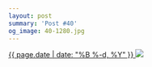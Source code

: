 ```yaml
---
layout: post
summary: 'Post #40'
og_image: 40-1280.jpg
---
```


<p>
 <time>
  <a href="/40">
   {{ page.date | date: "%B %-d, %Y" }}
  </a>
 </time>
 <a href="/40">
  <img data-taken="9/3/2013" sizes="(min-width: 700px) 50vw, calc(100vw - 2rem)" src="{{ site.assets_url }}/40-640.jpg" srcset="{{ site.assets_url }}/40-1280.jpg 1280w, {{ site.assets_url }}/40-960.jpg 960w, {{ site.assets_url }}/40-640.jpg 640w, {{ site.assets_url }}/40-320.jpg 320w"/>
 </a>
</p>
